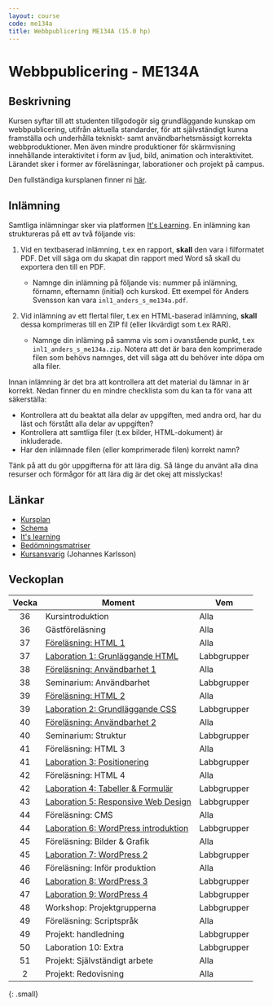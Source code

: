 ```yaml
---
layout: course
code: me134a
title: Webbpublicering ME134A (15.0 hp)
---
```


# Webbpublicering - ME134A

## Beskrivning

Kursen syftar till att studenten tillgodogör sig grundläggande kunskap om webbpublicering, utifrån aktuella standarder, för att självständigt kunna framställa och underhålla tekniskt- samt användbarhetsmässigt korrekta webbproduktioner. Men även mindre produktioner för skärmvisning innehållande interaktivitet i form av ljud, bild, animation och interaktivitet. Lärandet sker i former av föreläsningar, laborationer och projekt på campus.

Den fullständiga kursplanen finner ni [här][kursplan].

## Inlämning

Samtliga inlämningar sker via platformen [It's Learning][itslearning]. En inlämning kan struktureras på ett av två följande vis:

1. Vid en textbaserad inlämning, t.ex en rapport, __skall__ den vara i filformatet PDF. Det vill säga om du skapat din rapport med Word så skall du exportera den till en PDF.
    * Namnge din inlämning på följande vis: nummer på inlämning, förnamn, efternamn (initial) och kurskod. Ett exempel för Anders Svensson kan vara `inl1_anders_s_me134a.pdf`. 

2. Vid inlämning av ett flertal filer, t.ex en HTML-baserad inlämning, __skall__ dessa komprimeras till en ZIP fil (eller likvärdigt som t.ex RAR).
    * Namnge din inläming på samma vis som i ovanstående punkt, t.ex `inl1_anders_s_me134a.zip`. Notera att det är bara den komprimerade filen som behövs namnges, det vill säga att du behöver inte döpa om alla filer.

Innan inlämning är det bra att kontrollera att det material du lämnar in är korrekt. Nedan finner du en mindre checklista som du kan ta för vana att säkerställa:

* Kontrollera att du beaktat alla delar av uppgiften, med andra ord, har du läst och förstått alla delar av uppgiften?
* Kontrollera att samtliga filer (t.ex bilder, HTML-dokument) är inkluderade.
* Har den inlämnade filen (eller komprimerade filen) korrekt namn?

Tänk på att du gör uppgifterna för att lära dig. Så länge du använt alla dina resurser och förmågor för att lära dig är det okej att misslyckas!

## Länkar

* [Kursplan][kursplan]
* [Schema][schema]
* [It's learning][itslearning]
* [Bedömningsmatriser][matrix]
* [Kursansvarig](/contact) (Johannes Karlsson)

## Veckoplan

| Vecka     | Moment                                                                     | Vem         |
| :-------: | --------                                                                   | -----       |
| 36        | Kursintroduktion                                                           | Alla        |
| 36        | Gästföreläsning                                                            | Alla        |
| 37        | [Föreläsning: HTML 1](/courses/me134a/lectures/F01.html)                   | Alla        |
| 37        | [Laboration 1: Grunläggande HTML](/courses/me134a/exercises/L01.html)      | Labbgrupper |
| 38        | [Föreläsning: Användbarhet 1](/courses/me134a/lectures/F02.html)           | Alla        |
| 38        | Seminarium: Användbarhet                                                   | Labbgrupper |
| 39        | [Föreläsning: HTML 2](/courses/me134a/lectures/F03.html)                   | Alla        |
| 39        | [Laboration 2: Grundläggande CSS](/courses/me134a/exercises/L02.html)      | Labbgrupper |
| 40        | [Föreläsning: Användbarhet 2](/courses/me134a/lectures/F04.html)           | Alla        |
| 40        | Seminarium: Struktur                                                       | Labbgrupper |
| 41        | Föreläsning: HTML 3                                                        | Alla        |
| 41        | [Laboration 3: Positionering](/courses/me134a/exercises/L03.html)          | Labbgrupper |
| 42        | Föreläsning: HTML 4                                                        | Alla        |
| 42        | [Laboration 4: Tabeller & Formulär](/courses/me134a/exercises/L04.html)     | Labbgrupper |
| 43        | [Laboration 5: Responsive Web Design](/courses/me134a/exercises/L05.html)  | Labbgrupper |
| 44        | Föreläsning: CMS                                                           | Alla        |
| 44        | [Laboration 6: WordPress introduktion](/courses/me134a/exercises/L06.html) | Labbgrupper |
| 45        | Föreläsning: Bilder & Grafik                                               | Alla        |
| 45        | [Laboration 7: WordPress 2](/courses/me134a/exercises/L07.html)            | Labbgrupper |
| 46        | Föreläsning: Inför produktion                                              | Alla        |
| 46        | [Laboration 8: WordPress 3](/courses/me134a/exercises/L08.html)            | Labbgrupper |
| 47        | [Laboration 9: WordPress 4](/courses/me134a/exercises/L09.html)            | Labbgrupper |
| 48        | Workshop: Projektgrupperna                                                 | Labbgrupper |
| 49        | Föreläsning: Scriptspråk                                                   | Alla        |
| 49        | Projekt: handledning                                                       | Labbgrupper |
| 50        | Laboration 10: Extra                                                       | Labbgrupper |
| 51        | Projekt: Självständigt arbete                                              | Alla        |
| 2         | Projekt: Redovisning                                                       | Alla        |
{: .small}

[kursplan]: /courses/me134a/syllabus.html "Gå till kursplanen"
[schema]: http://schema.mah.se/setup/jsp/Schema.jsp?startDatum=idag&intervallTyp=m&intervallAntal=6&sokMedAND=false&sprak=SV&resurser=k.ME134A-20142-75076-%2Ck.ME134A-20142-TS495-%2C "Gå till schemat"
[itslearning]: https://mah.itslearning.com/elogin/ "Gå till It's learning"
[matrix]: /courses/me134a/matrix.html "Gå till bedömningsmatriser"
